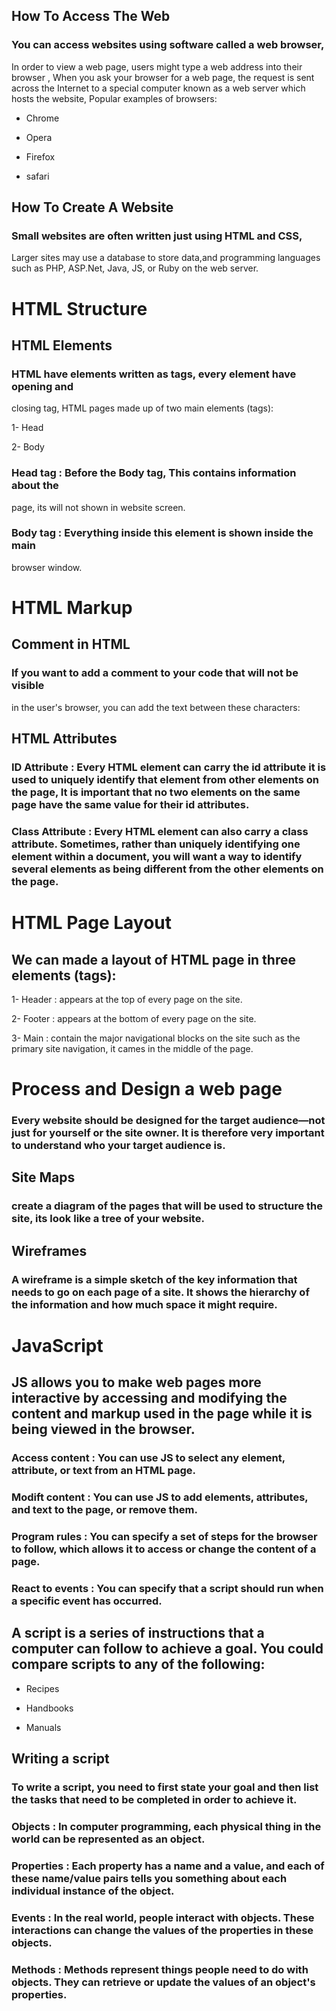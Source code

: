## How To Access The Web

### You can access websites using software called a web browser,
 In order to view a web page, users might type a web address into their
 browser , When you ask your browser for a web page, the request is sent
 across the Internet to a special computer known as a web server which
 hosts the website, Popular examples of browsers:

- Chrome

- Opera

- Firefox

- safari

## How To Create A Website

### Small websites are often written just using HTML and CSS,
Larger sites may use a database to store data,and programming languages
 such as PHP, ASP.Net, Java, JS, or Ruby on the web server.


# HTML Structure

## HTML Elements

### HTML have elements written as tags, every element have opening and
 closing tag, HTML pages made up of two main elements (tags):

1- Head

2- Body

### Head tag : Before the Body tag, This contains information about the
 page, its will not shown in website screen.

### Body tag : Everything inside this element is shown inside the main
browser window.

# HTML Markup

## Comment in HTML

### If you want to add a comment to your code that will not be visible
 in the user's browser, you can add the text between these characters:
<!-- comment -->

## HTML Attributes

### ID Attribute : Every HTML element can carry the id attribute it is used to uniquely identify that element from other elements on the page, It is important that no two elements on the same page have the same value for their id attributes.

### Class Attribute : Every HTML element can also carry a class attribute. Sometimes, rather than uniquely identifying one element within a document, you will want a way to identify several elements as being different from the other elements on the page.

# HTML Page Layout

## We can made a layout of HTML page in three elements (tags):

1- Header : appears at the top of every page on the site.

2- Footer : appears at the bottom of every page on the site.  

3- Main : contain the major navigational blocks on the site such as the primary site navigation, it cames in the middle of the page.

# Process and Design a web page

### Every website should be designed for the target audience—not just for yourself or the site owner. It is therefore very important to understand who your target audience is.

## Site Maps

### create a diagram of the pages that will be used to structure the site, its look like a tree of your website.

## Wireframes

### A wireframe is a simple sketch of the key information that needs to go on each page of a site. It shows the hierarchy of the information and how much space it might require.

# JavaScript

## JS allows you to make web pages more interactive by accessing and modifying the content and markup used in the page while it is being viewed in the browser.

### Access content : You can use JS to select any element, attribute, or text from an HTML page.

### Modift content : You can use JS to add elements, attributes, and text to the page, or remove them.

### Program rules : You can specify a set of steps for the browser to follow, which allows it to access or change the content of a page.

### React to events : You can specify that a script should run when a specific event has occurred.

## A script is a series of instructions that a computer can follow to achieve a goal. You could compare scripts to any of the following:

- Recipes

- Handbooks

- Manuals

## Writing a script

### To write a script, you need to first state your goal and then list the tasks that need to be completed in order to achieve it.

### Objects : In computer programming, each physical thing in the world can be represented as an object.

### Properties : Each property has a name and a value, and each of these name/value pairs tells you something about each individual instance of the object.

### Events : In the real world, people interact with objects. These interactions can change the values of the properties in these objects.

### Methods : Methods represent things people need to do with objects. They can retrieve or update the values of an object's properties.